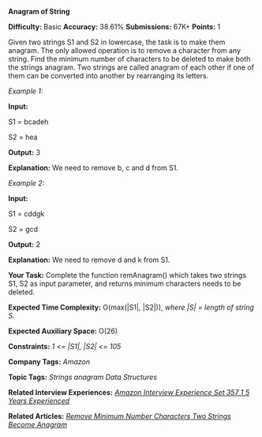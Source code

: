 **Anagram of String**

**Difficulty:** Basic   **Accuracy:** 38.61%    **Submissions:** 67K+   **Points:** 1

Given two strings S1 and S2 in lowercase, the task is to make them anagram. The only allowed operation is to remove a character from any string. Find the minimum number of characters to be deleted to make both the strings anagram. Two strings are called anagram of each other if one of them can be converted into another by rearranging its letters.

*Example 1:*

**Input:**

S1 = bcadeh

S2 = hea

**Output:** 3

**Explanation:** We need to remove b, c
and d from S1.

*Example 2:*

**Input:**

S1 = cddgk

S2 = gcd

**Output:** 2

**Explanation:** We need to remove d and
k from S1.

**Your Task:**
Complete the function remAnagram() which takes two strings S1, S2 as input parameter, and returns minimum characters needs to be deleted.

**Expected Time Complexity:** O(max(|S1|, |S2|)), *where |S| = length of string S.*

**Expected Auxiliary Space:** O(26)

**Constraints:**
*1 <= |S1|, |S2| <= 105*

**Company Tags:**
*Amazon*

**Topic Tags:**
*Strings anagram Data Structures*

**Related Interview Experiences:** [*Amazon Interview Experience Set 357 1 5 Years Experienced*](https://www.geeksforgeeks.org/amazon-interview-experience-set-357-1-5-years-experienced/)

**Related Articles:** [*Remove Minimum Number Characters Two Strings Become Anagram*](https://www.geeksforgeeks.org/remove-minimum-number-characters-two-strings-become-anagram/)